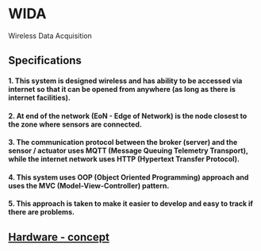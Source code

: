 # WlDA
Wireless Data Acquisition 

## Specifications
#### 1. This system is designed wireless and has ability to be accessed via internet so that it can be opened from anywhere (as long as there is internet facilities).
#### 2. At end of the network (EoN - Edge of Network) is the node closest to the zone where sensors are connected.
#### 3. The communication protocol between the broker (server) and the sensor / actuator uses MQTT (Message Queuing Telemetry Transport), while the internet network uses HTTP (Hypertext Transfer Protocol).
#### 4. This system uses OOP (Object Oriented Programming) approach and uses the MVC (Model-View-Controller) pattern.
#### 5. This approach is taken to make it easier to develop and easy to track if there are problems.
## [Hardware - concept](https://github.com/slametsampon/WlDA/blob/main/WlDA_Concept.jpg)